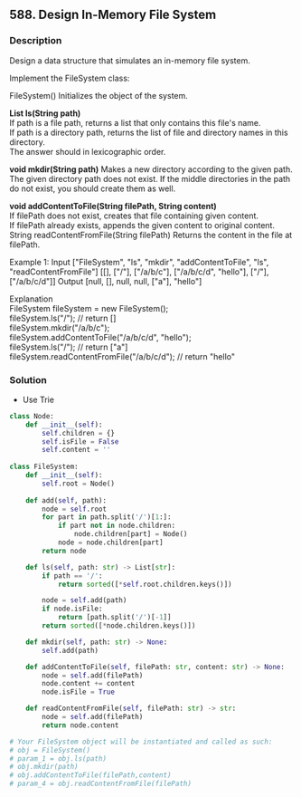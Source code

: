 ## 588. Design In-Memory File System
### Description
Design a data structure that simulates an in-memory file system.

Implement the FileSystem class:

FileSystem() Initializes the object of the system.

**List<String> ls(String path)**  
If path is a file path, returns a list that only contains this file's name.  
If path is a directory path, returns the list of file and directory names in this directory.  
The answer should in lexicographic order.  

**void mkdir(String path)** Makes a new directory according to the given path. The given directory path does not exist. If the middle directories in the path do not exist, you should create them as well.  

**void addContentToFile(String filePath, String content)**  
If filePath does not exist, creates that file containing given content.  
If filePath already exists, appends the given content to original content.  
String readContentFromFile(String filePath) Returns the content in the file at filePath.  

Example 1:
Input
["FileSystem", "ls", "mkdir", "addContentToFile", "ls", "readContentFromFile"]
[[], ["/"], ["/a/b/c"], ["/a/b/c/d", "hello"], ["/"], ["/a/b/c/d"]]
Output
[null, [], null, null, ["a"], "hello"]

Explanation  
FileSystem fileSystem = new FileSystem();  
fileSystem.ls("/");                         // return []  
fileSystem.mkdir("/a/b/c");  
fileSystem.addContentToFile("/a/b/c/d", "hello");  
fileSystem.ls("/");                         // return ["a"]  
fileSystem.readContentFromFile("/a/b/c/d"); // return "hello"  

### Solution
* Use Trie

```python
class Node:
    def __init__(self):
        self.children = {}
        self.isFile = False
        self.content = ''
  
class FileSystem:
    def __init__(self):
        self.root = Node()
    
    def add(self, path):
        node = self.root
        for part in path.split('/')[1:]:
            if part not in node.children:
                node.children[part] = Node()
            node = node.children[part]
        return node

    def ls(self, path: str) -> List[str]:
        if path == '/':
            return sorted([*self.root.children.keys()])

        node = self.add(path)
        if node.isFile:
            return [path.split('/')[-1]]
        return sorted([*node.children.keys()])

    def mkdir(self, path: str) -> None:
        self.add(path)

    def addContentToFile(self, filePath: str, content: str) -> None:
        node = self.add(filePath)
        node.content += content
        node.isFile = True

    def readContentFromFile(self, filePath: str) -> str:
        node = self.add(filePath)
        return node.content

# Your FileSystem object will be instantiated and called as such:
# obj = FileSystem()
# param_1 = obj.ls(path)
# obj.mkdir(path)
# obj.addContentToFile(filePath,content)
# param_4 = obj.readContentFromFile(filePath)
```
